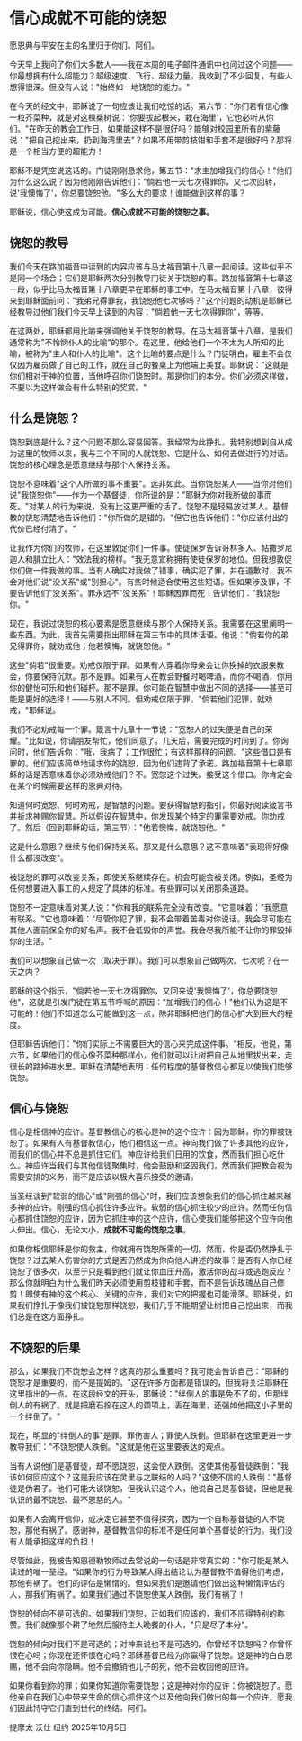 
# 信心成就不可能的饶恕

愿恩典与平安在主的名里归于你们。阿们。

今天早上我问了你们大多数人——我在本周的电子邮件通讯中也问过这个问题——你最想拥有什么超能力？超级速度、飞行、超级力量。我收到了不少回复，有些人想得很深。但没有人说："始终如一地饶恕的能力。"

在今天的经文中，耶稣说了一句应该让我们吃惊的话。第六节："你们若有信心像一粒芥菜种，就是对这棵桑树说：'你要拔起根来，栽在海里'，它也必听从你们。"在昨天的教会工作日，如果能这样不是很好吗？能够对校园里所有的紫藤说："把自己挖出来，扔到海湾里去"？如果不用带剪枝钳和手套不是很好吗？那将是一个相当方便的超能力！

耶稣不是凭空说这话的。门徒刚刚恳求他，第五节："求主加增我们的信心！"他们为什么这么说？因为他刚刚告诉他们："倘若他一天七次得罪你，又七次回转，说'我懊悔了'，你总要饶恕他。"多么大的要求！谁能做到这样的事？

耶稣说，信心使这成为可能。**信心成就不可能的饶恕之事。**

## 饶恕的教导

我们今天在路加福音中读到的内容应该与马太福音第十八章一起阅读。这些似乎不是同一个场合；它们是耶稣两次分别教导门徒关于饶恕的事。路加福音第十七章这一段，似乎比马太福音第十八章更早在耶稣的事工中。在马太福音第十八章，彼得来到耶稣面前问："我弟兄得罪我，我饶恕他七次够吗？"这个问题的动机是耶稣已经教导过他们我们今天早上读到的内容："倘若他一天七次得罪你"，等等。

在这两处，耶稣都用比喻来强调他关于饶恕的教导。在马太福音第十八章，是我们通常称为"不怜悯仆人的比喻"的那个。在这里，他给他们一个不太为人所知的比喻，被称为"主人和仆人的比喻"。这个比喻的要点是什么？门徒明白，雇主不会仅仅因为雇员做了自己的工作，就在自己的餐桌上为他端上美食。耶稣说："这就是你们相对于神的位置，当他呼召你们饶恕时。那是你们的本分。你们必须这样做，不要以为这样做会有什么特别的奖赏。"

## 什么是饶恕？

饶恕到底是什么？这个问题不那么容易回答。我经常为此挣扎。我特别想到自从成为这里的牧师以来，我与三个不同的人就饶恕、它是什么、如何去做进行的对话。饶恕的核心理念是愿意继续与那个人保持关系。

饶恕不意味着"这个人所做的事不重要"。远非如此。当你饶恕某人——当你对他们说"我饶恕你"——作为一个基督徒，你所说的是："耶稣为你对我所做的事而死。"对某人的行为来说，没有比这更严重的话了。饶恕不是轻易放过某人。基督教的饶恕清楚地告诉他们："你所做的是错的。"但它也告诉他们："你应该付出的代价已经付清了。"

让我作为你们的牧师，在这里敦促你们一件事。使徒保罗告诉哥林多人、帖撒罗尼迦人和腓立比人："效法我的榜样。"我无意宣称拥有使徒保罗的地位。但我想敦促你们做一件我做的事。当有人确实对我做了错事，确实犯了罪，并在道歉时，我不会对他们说"没关系"或"别担心"。有些时候适合使用这些短语。但如果涉及罪，不要告诉他们"没关系"。罪永远不"没关系"！耶稣因罪而死！告诉他们："我饶恕你。"

现在，我说过饶恕的核心要素是愿意继续与那个人保持关系。我需要在这里阐明一些东西。为此，我首先需要指出耶稣在第三节中的具体话语。他说："倘若你的弟兄得罪你，就劝戒他；他若懊悔，就饶恕他。"

这些"倘若"很重要。劝戒仅限于罪。如果有人穿着你母亲会让你换掉的衣服来教会，你要保持沉默。那不是罪。如果有人在教会野餐时喝啤酒，而你不喝酒，你用你的健怡可乐和他们碰杯。那不是罪。你可能在智慧中做出不同的选择——甚至可能是更好的选择！——与别人不同。但劝戒仅限于罪。"倘若他们犯罪，就劝戒，"耶稣说。

我们不必劝戒每一个罪。箴言十九章十一节说："宽恕人的过失便是自己的荣耀。"比如说，你请朋友帮忙，他们同意了。几天后，需要完成的时间到了。你询问时，他们告诉你："哦，我病了；工作很忙；有这样那样的问题。"这些借口是有罪的。他们应该简单地请求你的饶恕，因为他们违背了承诺。路加福音第十七章耶稣的话是否意味着你必须劝戒他们？不。宽恕这个过失。接受这个借口。你肯定会在某个时候需要这样的恩典对待。

知道何时宽恕、何时劝戒，是智慧的问题。要获得智慧的指引，你最好阅读箴言书并祈求神赐你智慧。所以假设在智慧中，你发现某个特定的罪需要劝戒。你劝戒了。然后（回到耶稣的话，第三节）："他若懊悔，就饶恕他。"

这是什么意思？继续与他们保持关系。那又是什么意思？这不意味着"表现得好像什么都没改变"。

被饶恕的罪可以改变关系，即使关系继续存在。机会可能会被关闭。例如，圣经为任何想要进入事工的人规定了具体的标准。有些罪可以关闭那条道路。

饶恕不一定意味着对某人说："你和我的联系完全没有改变。"它意味着："我愿意有联系。"它也意味着："尽管你犯了罪，我不会带着苦毒对你说话。我会尽可能在其他人面前保全你的好名声。我不会诋毁你的声誉。我会尽我所能不让你的罪毁掉你的生活。"

我们可以想象自己做一次（取决于罪）。我们可以想象自己做两次。七次呢？在一天之内？

耶稣的这个指示，"倘若他一天七次得罪你，又回来说'我懊悔了'，你总要饶恕他"，这就是引发门徒在第五节呼喊的原因："加增我们的信心！"他们认为这是不可能的！他们不知道怎么可能做到这一点，除非耶稣把他们的信心扩大到巨大的程度。

但耶稣告诉他们："你们实际上不需要巨大的信心来完成这件事。"相反，他说，第六节，如果他们的信心像芥菜种那样小，他们就可以让树把自己从地里拔出来，走很长的路掉进水里。耶稣在清楚地表明：任何程度的基督教信心都足以使我们能够饶恕。

## 信心与饶恕

信心是相信神的应许。基督教信心的核心是神的这个应许：因为耶稣，你的罪被饶恕了。如果有人有基督教信心，他们相信这一点。神向我们做了许多其他的应许，而我们的信心并不总是抓住它们。神应许给我们日用的饮食，然而我们担心吃什么。神应许当我们与其他信徒聚集时，他会鼓励和坚固我们，然而我们把教会视为需要安排的义务，而不是应该以极大喜乐接受的邀请。

当圣经谈到"软弱的信心"或"刚强的信心"时，我们应该想象我们的信心抓住越来越多神的应许。刚强的信心抓住许多应许。软弱的信心抓住较少的应许。然而任何信心都抓住饶恕的应许，因为它抓住神的这个应许，信心使我们能够把这个应许向他人伸出。信心，无论大小，**成就不可能的饶恕之事**。

如果你相信耶稣是你的救主，你就拥有饶恕所需的一切。然而，你是否仍然挣扎于饶恕？过去某人伤害你的方式是否仍然成为你向他人讲述的故事？是否有人你已经饶恕了很多次，以至于只是看到他们就让你血压升高，激活你的战斗或逃跑反应？那么你就明白为什么我们昨天必须使用剪枝钳和手套，而不是告诉玫瑰丛自己修剪！即使有神的这个核心、关键的应许，我们对它的把握也可能滑落。耶稣说，如果我们挣扎于像我们被饶恕那样饶恕，我们几乎不能期望让树把自己挖出来，而我们总是在这方面挣扎。

## 不饶恕的后果

那么，如果我们不饶恕会怎样？这真的那么重要吗？我可能会告诉自己："耶稣的饶恕才是重要的，而不是提姆的。"这在许多方面都是错误的，但我将关注耶稣在这里指出的一点。在这段经文的开头，耶稣说："绊倒人的事是免不了的，但那绊倒人的有祸了。就是把磨石拴在这人的颈项上，丢在海里，还强如他把这小子里的一个绊倒了。"

现在，明显的"绊倒人的事"是罪。罪伤害人；罪使人跌倒。但耶稣在这里更进一步教导我们："不饶恕使人跌倒。"这就是他在这里要表达的观点。

当有人说他们是基督徒，却不愿饶恕，这会使人跌倒。这使其他基督徒跌倒："我该如何回应这个？这是我应该在灵里与之联结的人吗？"这使不信的人跌倒："基督徒是伪君子。他们可能大谈饶恕，但我认识这个人，他说自己是基督徒，但他是我认识的最不饶恕、最不恩慈的人。"

如果有人会离开信仰，或决定它甚至不值得探究，因为一个自称基督徒的人不饶恕，那他有祸了。感谢神，基督教信仰的标准不是任何单个基督徒的行为。我们没有人能承担这样的负担！

尽管如此，我被告知恩德勒牧师过去常说的一句话是非常真实的："你可能是某人读过的唯一圣经。"如果你的行为导致某人得出结论认为基督教不值得他们考虑，那他有祸了。他们的评估是懒惰的。但如果我们是邀请他们做出这种懒惰评估的人，那我们有祸了。如果我们通过不饶恕使某人跌倒，我们有祸了！

饶恕的倾向不是可选的。如果我们饶恕，正如我们应该的，我们不应得特别的称赞。我们就像那个耕了地然后服侍主人晚餐的仆人，"只是尽了本分"。

饶恕的倾向对我们不是可选的；对神来说也不是可选的。你曾经不饶恕吗？你曾怀恨在心吗；你现在还怀恨在心吗？耶稣基督已经为你赢得了饶恕。这是神的白白恩赐，他不会向你隐瞒。他不会撤销他儿子的死，他不会收回他的应许。

如果你看到你的罪；如果你知道你需要饶恕；这是神对你的应许：你被饶恕了。愿他亲自在我们心中带来生命的信心抓住这个以及他向我们做出的每一个应许，愿我们因此持守它们直到世代的终结。阿们。

提摩太 沃仕 
纽约
2025年10月5日

